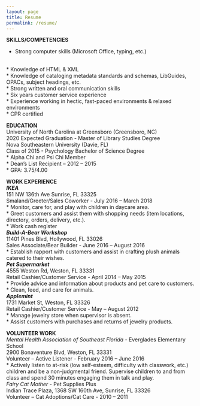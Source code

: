 ```yaml
---
layout: page
title: Resume
permalink: /resume/
---
```

<b>SKILLS/COMPETENCIES</b>
*	Strong computer skills (Microsoft Office, typing, etc.)
   <br>
*	Knowledge of HTML & XML
   <br>
*	Knowledge of cataloging metadata standards and schemas, LibGuides, OPACs, subject headings, etc.
   <br>
*	Strong written and oral communication skills
   <br>
*	Six years customer service experience
   <br>
*	Experience working in hectic, fast-paced environments & relaxed environments
   <br>
*	CPR certified
<p>
  <b>EDUCATION</b>
  <br>
University of North Carolina at Greensboro (Greensboro, NC)
   <br>
2020 Expected Graduation - Master of Library Studies Degree
   <br>
Nova Southeastern University (Davie, FL)
   <br>
Class of 2015 - Psychology Bachelor of Science Degree
   <br>
*	Alpha Chi and Psi Chi Member
   <br>
*	Dean’s List Recipient – 2012 – 2015
   <br>
*	GPA: 3.75/4.00
<p>
  <b>WORK EXPERIENCE</b>
  <br>
  <i><b>IKEA</i></b>
   <br>
151 NW 136th Ave Sunrise, FL 33325
   <br>
Smaland/Greeter/Sales Coworker - July 2016 – March 2018
   <br>
*	Monitor, care for, and play with children in daycare area.
   <br>
*	Greet customers and assist them with shopping needs (item locations, directory, orders, delivery, etc.).
   <br>
*	Work cash register
<br>
  <i><b>Build-A-Bear Workshop</i></b>
   <br>
11401 Pines Blvd, Hollywood, FL 33026
   <br>
Sales Associate/Bear Builder - June 2016 – August 2016
   <br>
*	Establish rapport with customers and assist in crafting plush animals catered to their wishes.
 <br>
  <i><b>Pet Supermarket</i></b>
   <br>
4555 Weston Rd, Weston, FL 33331
   <br>
Retail Cashier/Customer Service - April 2014 – May 2015
   <br>
*	Provide advice and information about products and pet care to customers.
   <br>
*	Clean, feed, and care for animals.
 <br>
  <i><b>Applemint</i></b>
   <br>
1731 Market St, Weston, FL 33326
   <br>
Retail Cashier/Customer Service - May – August 2012
   <br>
*	Manage jewelry store when supervisor is absent.
   <br>
*	Assist customers with purchases and returns of jewelry products.
<p>
  <b>VOLUNTEER WORK</b>
  <br>
  <i>Mental Health Association of Southeast Florida</i> - Everglades Elementary School
   <br>
2900 Bonaventure Blvd, Weston, FL 33331
   <br>
Volunteer – Active Listener - February 2016 – June 2016
   <br>
*	Actively listen to at-risk (low self-esteem, difficulty with classwork, etc.) children and be a non-judgmental friend.  Supervise children to and from class and spend 30 minutes engaging them in talk and play.
 <br>
  <i>Fairy Cat Mother</i> - Pet Supplies Plus
   <br>
Indian Trace Plaza, 1368 SW 160th Ave, Sunrise, FL 33326
   <br>
Volunteer – Cat Adoptions/Cat Care - 2010 – 2011
